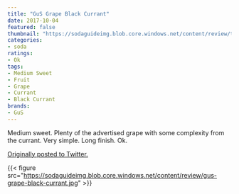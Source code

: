```yaml
---
title: "GuS Grape Black Currant"
date: 2017-10-04
featured: false
thumbnail: "https://sodaguideimg.blob.core.windows.net/content/review/thumbs/gus-grape-black-currant.jpg"
categories:
- soda
ratings:
- Ok
tags:
- Medium Sweet
- Fruit
- Grape
- Currant
- Black Currant
brands:
- GuS
---
```


Medium sweet. Plenty of the advertised grape with some complexity from the currant. Very simple. Long finish. Ok.

[Originally posted to Twitter.](https://twitter.com/Cavorter/status/915642328165048323)

{{< figure src="https://sodaguideimg.blob.core.windows.net/content/review/gus-grape-black-currant.jpg" >}}

